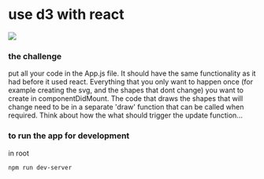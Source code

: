 # use d3 with react

![](./vase-gif.gif)

### the challenge

put all your code in the App.js file.
It should have the same functionality as it had before it used react.
Everything that you only want to happen once (for example creating the svg, and the shapes that dont change) you want to create in componentDidMount. The code that draws the shapes that will change need to be in a separate 'draw' function that can be called when required.
Think about how the what should trigger the update function...

### to run the app for development

in root

```
npm run dev-server
```
